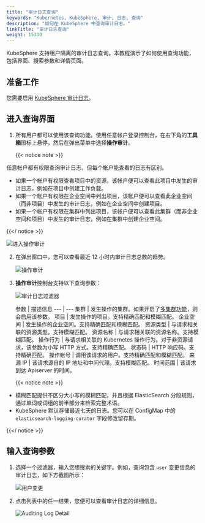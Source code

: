 ```yaml
---
title: "审计日志查询"
keywords: "Kubernetes, KubeSphere, 审计, 日志, 查询"
description: "如何在 KubeSphere 中查询审计日志。"
linkTitle: "审计日志查询"
weight: 15330
---
```


KubeSphere 支持租户隔离的审计日志查询。本教程演示了如何使用查询功能，包括界面、搜索参数和详情页面。

## 准备工作

您需要启用 [KubeSphere 审计日志](../../../pluggable-components/auditing-logs/)。

## 进入查询界面

1. 所有用户都可以使用该查询功能。使用任意帐户登录控制台，在右下角的**工具箱**图标上悬停，然后在弹出菜单中选择**操作审计**。

   {{< notice note >}} 

任意帐户都有权限查询审计日志，但每个帐户能查看的日志有区别。

- 如果一个帐户有权限查看项目中的资源，该帐户便可以查看此项目中发生的审计日志，例如在项目中创建工作负载。
- 如果一个帐户有权限在企业空间中列出项目，该帐户便可以查看此企业空间（而非项目）中发生的审计日志，例如在企业空间中创建项目。
- 如果一个帐户有权限在集群中列出项目，该帐户便可以查看此集群（而非企业空间和项目）中发生的审计日志，例如在集群中创建企业空间。

{{</ notice >}} 

   ![进入操作审计](/images/docs/zh-cn/toolbox/auditing/auditing-log-query/auditing-operating-ui.PNG)

2. 在弹出窗口中，您可以查看最近 12 小时内审计日志总数的趋势。

   ![操作审计](/images/docs/zh-cn/toolbox/auditing/auditing-log-query/auditing-operating.PNG)

3. **操作审计**控制台支持以下查询参数：

   ![审计日志过滤器](/images/docs/zh-cn/toolbox/auditing/auditing-log-query/auditing-log-filter.PNG)

   参数         | 描述信息 
 ---               | --- 
 集群         | 发生操作的集群。如果开启了[多集群功能](../../../multicluster-management/)，则会启用该参数。 
 项目         | 发生操作的项目。支持精确匹配和模糊匹配。 
 企业空间       | 发生操作的企业空间。支持精确匹配和模糊匹配。 
 资源类型   | 与请求相关联的资源类型。支持模糊匹配。 
 资源名称   | 与请求相关联的资源名称。支持模糊匹配。 
 操作行为          | 与请求相关联的 Kubernetes 操作行为。对于非资源请求，该参数为小写 HTTP 方式。支持精确匹配。 
 状态码      | HTTP 响应码。支持精确匹配。 
 操作帐号 | 调用该请求的用户。支持精确匹配和模糊匹配。 
 来源 IP      | 该请求源自的 IP 地址和中间代理。支持模糊匹配。 
 时间范围      | 该请求到达 Apiserver 的时间。 

   {{< notice note >}} 

- 模糊匹配提供不区分大小写的模糊匹配，并且根据 ElasticSearch 分段规则，通过单词或词组的前半部分来检索完整术语。
- KubeSphere 默认存储最近七天的日志。您可以在 ConfigMap 中的 `elasticsearch-logging-curator` 字段修改留存期。

{{</ notice >}} 

## 输入查询参数

1. 选择一个过滤器，输入您想搜索的关键字。例如，查询包含 `user` 变更信息的审计日志，如下方截图所示：

   ![用户变更](/images/docs/zh-cn/toolbox/auditing/auditing-log-query/user-changed.PNG)

2. 点击列表中的任一结果，您便可以查看审计日志的详细信息。

   ![Auditing Log Detail](/images/docs/zh-cn/toolbox/auditing/auditing-log-query/audit-log-detail.PNG)